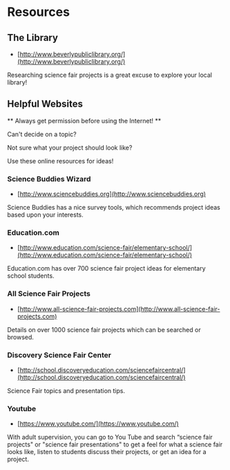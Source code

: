 # Resources

## The Library

 * [http://www.beverlypubliclibrary.org/](http://www.beverlypubliclibrary.org/)

Researching science fair projects is a great excuse to explore your local library!


## Helpful Websites

** Always get permission before using the Internet! **

Can't decide on a topic?

Not sure what your project should look like?

Use these online resources for ideas!

### Science Buddies Wizard

 * [http://www.sciencebuddies.org](http://www.sciencebuddies.org)

Science Buddies has a nice survey tools, which recommends project ideas based upon your
interests.


### Education.com

 * [http://www.education.com/science-fair/elementary-school/](http://www.education.com/science-fair/elementary-school/)

Education.com has over 700 science fair project ideas for elementary school students.

### All Science Fair Projects

* [http://www.all-science-fair-projects.com](http://www.all-science-fair-projects.com)

Details on over 1000 science fair projects which can be searched or browsed.

### Discovery Science Fair Center

* [http://school.discoveryeducation.com/sciencefaircentral/](http://school.discoveryeducation.com/sciencefaircentral/)

Science Fair topics and presentation tips.


### Youtube

* [https://www.youtube.com/](https://www.youtube.com/)

With adult supervision, you can go to You Tube and search “science fair projects" or "science fair presentations" to get a feel for what a science fair looks like, listen to students discuss their projects, or get an idea for a project.
